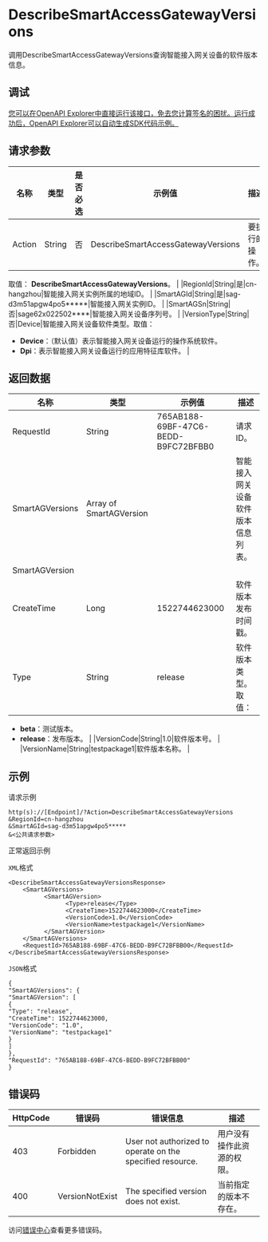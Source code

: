 # DescribeSmartAccessGatewayVersions

调用DescribeSmartAccessGatewayVersions查询智能接入网关设备的软件版本信息。

## 调试

[您可以在OpenAPI Explorer中直接运行该接口，免去您计算签名的困扰。运行成功后，OpenAPI Explorer可以自动生成SDK代码示例。](https://api.aliyun.com/#product=Smartag&api=DescribeSmartAccessGatewayVersions&type=RPC&version=2018-03-13)

## 请求参数

|名称|类型|是否必选|示例值|描述|
|--|--|----|---|--|
|Action|String|否|DescribeSmartAccessGatewayVersions|要执行的操作。

 取值： **DescribeSmartAccessGatewayVersions**。 |
|RegionId|String|是|cn-hangzhou|智能接入网关实例所属的地域ID。 |
|SmartAGId|String|是|sag-d3m51apgw4po5\*\*\*\*\*|智能接入网关实例ID。 |
|SmartAGSn|String|否|sage62x022502\*\*\*\*|智能接入网关设备序列号。 |
|VersionType|String|否|Device|智能接入网关设备软件类型。取值：

 -   **Device**：（默认值）表示智能接入网关设备运行的操作系统软件。
-   **Dpi**：表示智能接入网关设备运行的应用特征库软件。 |

## 返回数据

|名称|类型|示例值|描述|
|--|--|---|--|
|RequestId|String|765AB188-69BF-47C6-BEDD-B9FC72BFBB0|请求ID。 |
|SmartAGVersions|Array of SmartAGVersion| |智能接入网关设备软件版本信息列表。 |
|SmartAGVersion| | | |
|CreateTime|Long|1522744623000|软件版本发布时间戳。 |
|Type|String|release|软件版本类型。取值：

 -   **beta**：测试版本。
-   **release**：发布版本。 |
|VersionCode|String|1.0|软件版本号。 |
|VersionName|String|testpackage1|软件版本名称。 |

## 示例

请求示例

```
http(s)://[Endpoint]/?Action=DescribeSmartAccessGatewayVersions
&RegionId=cn-hangzhou
&SmartAGId=sag-d3m51apgw4po5*****
&<公共请求参数>
```

正常返回示例

`XML`格式

```
<DescribeSmartAccessGatewayVersionsResponse>
    <SmartAGVersions>
          <SmartAGVersion>
                <Type>release</Type>
                <CreateTime>1522744623000</CreateTime>
                <VersionCode>1.0</VersionCode>
                <VersionName>testpackage1</VersionName>
          </SmartAGVersion>
    </SmartAGVersions>
    <RequestId>765AB188-69BF-47C6-BEDD-B9FC72BFBB00</RequestId>
</DescribeSmartAccessGatewayVersionsResponse>
```

`JSON`格式

```
{
"SmartAGVersions": {
"SmartAGVersion": [
{
"Type": "release",
"CreateTime": 1522744623000,
"VersionCode": "1.0",
"VersionName": "testpackage1"
}
]
},
"RequestId": "765AB188-69BF-47C6-BEDD-B9FC72BFBB00"
}
```

## 错误码

|HttpCode|错误码|错误信息|描述|
|--------|---|----|--|
|403|Forbidden|User not authorized to operate on the specified resource.|用户没有操作此资源的权限。|
|400|VersionNotExist|The specified version does not exist.|当前指定的版本不存在。|

访问[错误中心](https://error-center.alibabacloud.com/status/product/Smartag)查看更多错误码。

